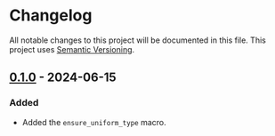 # Changelog

All notable changes to this project will be documented in this file.
This project uses [Semantic Versioning](https://semver.org/spec/v2.0.0.html).

## [0.1.0] - 2024-06-15

[0.1.0]: https://github.com/sunsided/ensure-uniform-type-rs//releases/tag/v0.1.0

### Added

- Added the `ensure_uniform_type` macro.
